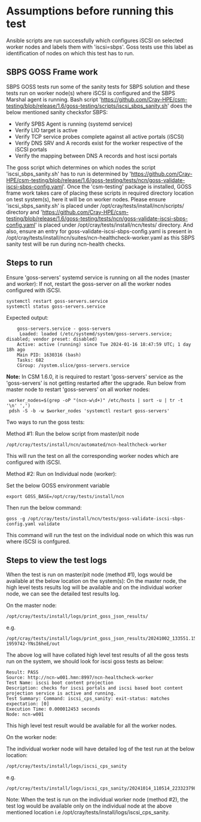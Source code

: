 # Assumptions before running this test

Ansible scripts are run successfully which configures iSCSI on selected worker nodes and labels them with 'iscsi=sbps'. Goss tests use this label as identification of nodes on which this test has to run.

## SBPS GOSS Frame work

SBPS GOSS tests run some of the sanity tests for SBPS solution and these tests run on worker node(s) where iSCSI is configured and the SBPS Marshal agent is running. Bash script 'https://github.com/Cray-HPE/csm-testing/blob/release/1.6/goss-testing/scripts/iscsi_sbps_sanity.sh' does the below mentioned sanity checksfor SBPS:

- Verify SPBS Agent is running (systemd service)
- Verify LIO target is active
- Verify TCP service probes complete against all active portals (iSCSI)
- Verify DNS SRV and A records exist for the worker respective of the iSCSI portals
- Verify the mapping between DNS A records and host iscsi portals

The goss script which determines on which nodes the script 'iscsi_sbps_sanity.sh' has to run is determined by 'https://github.com/Cray-HPE/csm-testing/blob/release/1.6/goss-testing/tests/ncn/goss-validate-iscsi-sbps-config.yaml'. Once the 'csm-testing' package is installed, GOSS frame work takes care of placing these scripts in required directory location on test system(s), here it will be on worker nodes. Please ensure 'iscsi_sbps_sanity.sh' is placed under /opt/cray/tests/install/ncn/scripts/ directory and 'https://github.com/Cray-HPE/csm-testing/blob/release/1.6/goss-testing/tests/ncn/goss-validate-iscsi-sbps-config.yaml' is placed under /opt/cray/tests/install/ncn/tests/ directory. And also, ensure an entry for goss-validate-iscsi-sbps-config.yaml is present in /opt/cray/tests/install/ncn/suites/ncn-healthcheck-worker.yaml as this SBPS sanity test will be run during ncn-health checks.

## Steps to run

Ensure 'goss-servers' systemd service is running on all the nodes (master and worker):
If not, restart the goss-server on all the worker nodes configured with iSCSI.

    systemctl restart goss-servers.service
    systemctl status goss-servers.service

Expected output:

        goss-servers.service - goss-servers
         Loaded: loaded (/etc/systemd/system/goss-servers.service; disabled; vendor preset: disabled)
        Active: active (running) since Tue 2024-01-16 18:47:59 UTC; 1 day 18h ago
        Main PID: 1630316 (bash)
        Tasks: 682
        CGroup: /system.slice/goss-servers.service

**Note:** In CSM 1.6.0, it is required to restart 'goss-servers' service as the 'goss-servers' is not getting restarted after the upgrade.
Run below from master node to restart 'goss-servers' on all worker nodes:

     worker_nodes=$(grep -oP "(ncn-w\d+)" /etc/hosts | sort -u | tr -t '\n' ',')
     pdsh -S -b -w $worker_nodes 'systemctl restart goss-servers'

Two ways to run the goss tests:

Method #1: Run the below script from master/pit node

    /opt/cray/tests/install/ncn/automated/ncn-healthcheck-worker

This will run the test on all the corresponding worker nodes which are configured with iSCSI.

Method #2: Run on Individual node (worker):

Set the below GOSS environment variable

    export GOSS_BASE=/opt/cray/tests/install/ncn

Then run the below command:

    goss -g /opt/cray/tests/install/ncn/tests/goss-validate-iscsi-sbps-config.yaml validate

This command will run the test on the individual node on which this was run where iSCSI is confgured.

## Steps to view the test logs

When the test is run on master/pit node (method #1), logs would be available at the below location on the system(s):
On the master node, the high level tests results log will be available and on the individual worker node, we can see
the detailed test results log.

On the master node:

    /opt/cray/tests/install/logs/print_goss_json_results/

e.g.

    /opt/cray/tests/install/logs/print_goss_json_results/20241002_133551.159786-1959742-YNsI6heE/out

The above log will have collated high level test results of all the goss tests run on the system,
we should look for iscsi goss tests as below: 

```
Result: PASS
Source: http://ncn-w001.hmn:8997/ncn-healthcheck-worker
Test Name: iscsi boot content projection
Description: checks for iscsi portals and iscsi based boot content projection service is active and running.
Test Summary: Command: iscsi_cps_sanity: exit-status: matches expectation: [0]
Execution Time: 0.000012453 seconds
Node: ncn-w001
```

This high level test result would be available for all the worker nodes.

On the worker node:

The individual worker node will have detailed log of the test run at the below location:

    /opt/cray/tests/install/logs/iscsi_cps_sanity

e.g.

    /opt/cray/tests/install/logs/iscsi_cps_sanity/20241014_110514_223323798_211125.log

Note: When the test is run on the individual worker node (method #2), the test log would be available
only on the individual node at the above mentioned location i.e /opt/cray/tests/install/logs/iscsi_cps_sanity.
